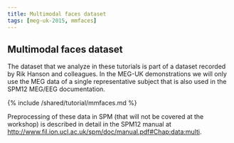 ```yaml
---
title: Multimodal faces dataset
tags: [meg-uk-2015, mmfaces]
---
```


## Multimodal faces dataset

The dataset that we analyze in these tutorials is part of a dataset recorded by Rik Hanson and colleagues. In the MEG-UK demonstrations we will only use the MEG data of a single representative subject that is also used in the SPM12 MEG/EEG documentation.

{% include /shared/tutorial/mmfaces.md %}

Preprocessing of these data in SPM (that will not be covered at the workshop) is described in detail in the SPM12 manual at <http://www.fil.ion.ucl.ac.uk/spm/doc/manual.pdf#Chap:data:multi>.
